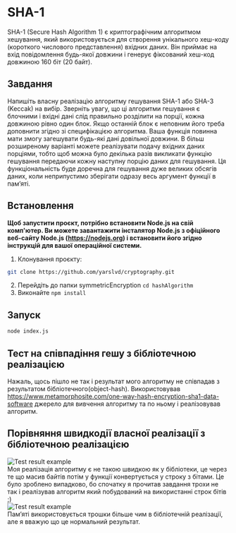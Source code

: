# SHA-1

SHA-1 (Secure Hash Algorithm 1) є криптографічним алгоритмом хешування, який використовується для створення унікального хеш-коду (короткого числового представлення) вхідних даних. Він приймає на вхід повідомлення будь-якої довжини і генерує фіксований хеш-код довжиною 160 біт (20 байт).

## Завдання
Напишіть власну реалізацію алгоритму гешування SHA-1 або SHA-3 (Keccak) на вибір. Зверніть увагу, що ці алгоритми гешування є блочними і вхідні дані слід правильно розділити на порції, кожна довжиною рівно один блок. Якщо останній блок є неповним його треба доповнити згідно зі специфікацією алгоритма.
Ваша функція повинна мати змогу загешувати будь-які дані довільної довжини. В більш розширеному варіанті можете реалізувати подачу вхідних даних порціями, тобто щоб можна було декілька разів викликати функцію гешування передаючи кожну наступну порцію даних для гешування. Ця функціональність буде доречна для гешування дуже великих обсягів даних, коли неприпустимо зберігати одразу весь аргумент функції в памʼяті.

## Встановлення
**Щоб запустити проєкт, потрібно встановити Node.js на свій комп'ютер. Ви можете завантажити інсталятор Node.js з офіційного веб-сайту Node.js (https://nodejs.org) і встановити його згідно інструкцій для вашої операційної системи.**

1. Клонування проєкту:
```bash
git clone https://github.com/yarslvd/cryptography.git
```
2. Перейдіть до папки symmetricEncryption `cd hashAlgorithm`
3. Виконайте `npm install`

## Запуск
 
```bash
node index.js 
```

## Тест на співпадіння гешу з бібліотечною реалізацією
Нажаль, щось пішло не так і результат мого алгоритму не співпадав з результатом бібліотечного(object-hash). Використовував https://www.metamorphosite.com/one-way-hash-encryption-sha1-data-software джерело для вивчення алгоритму та по ньому і реалізовував алгоритм.

## Порівняння швидкодії власної реалізації з бібліотечною реалізацією
![Test result example](https://i.imgur.com/eAhHeVO.png) <br>
Моя реалізація алгоритму є не такою швидкою як у бібліотеки, це через те що масив байтів потім у функції конвертується у строку з бітами. Це було зроблено випадково, бо спочатку я прочитав завдання трохи не так і реалізував алгоритм який побудований на використанні строк бітів ;)<br>
![Test result example](https://i.imgur.com/mz8wPGQ.png) <br>
Памʼяті використовується трошки більше чим в бібліотечній реалізації, але я вважую що це нормальний результат.<br>